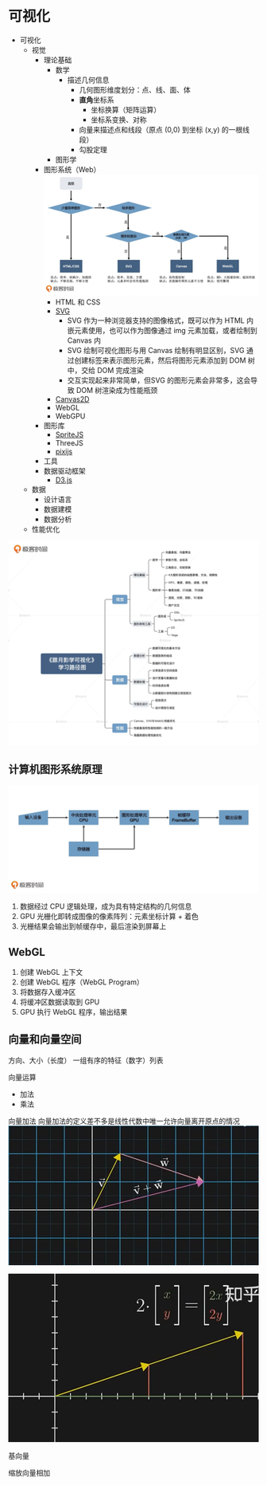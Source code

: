 # 可视化

- 可视化
  - 视觉
    - 理论基础
      - 数学
        - 描述几何信息
          - 几何图形维度划分：点、线、面、体
          - **直角**坐标系
            - 坐标换算（矩阵运算）
            - 坐标系变换、对称
          - 向量来描述点和线段（原点 (0,0) 到坐标 (x,y) 的一根线段）
          - 勾股定理
      - 图形学
    - 图形系统（Web）  ![图 1](./images/1669529212862.png)  
      - HTML 和 CSS
      - [SVG](https://developer.mozilla.org/zh-CN/docs/Web/SVG)
        - SVG 作为一种浏览器支持的图像格式，既可以作为 HTML 内嵌元素使用，也可以作为图像通过 img 元素加载，或者绘制到 Canvas 内
        - SVG 绘制可视化图形与用 Canvas 绘制有明显区别，SVG 通过创建标签来表示图形元素，然后将图形元素添加到 DOM 树中，交给 DOM 完成渲染
        - 交互实现起来非常简单，但SVG 的图形元素会非常多，这会导致 DOM 树渲染成为性能瓶颈
      - [Canvas2D](./Canvas.md)
      - WebGL
      - WebGPU
    - 图形库
      - [SpriteJS](https://spritejs.org/#/)
      - ThreeJS
      - [pixijs](https://pixijs.com/)
    - 工具
    - 数据驱动框架
      - [D3.js](https://d3js.org/)
  - 数据
    - 设计语言
    - 数据建模
    - 数据分析
  - 性能优化


![图 6](./images/515c2ea4bbbcc07043a02ef40c3ed220f9db0fe231ef53604aaea2776f68363e.png)  

## 计算机图形系统原理

![图 2](./images/1669823790669.png)  

1. 数据经过 CPU 逻辑处理，成为具有特定结构的几何信息
2. GPU 光栅化即转成图像的像素阵列：元素坐标计算 + 着色
3. 光栅结果会输出到帧缓存中，最后渲染到屏幕上

## WebGL

1. 创建 WebGL 上下文
2. 创建 WebGL 程序（WebGL Program）
3. 将数据存入缓冲区
4. 将缓冲区数据读取到 GPU
5. GPU 执行 WebGL 程序，输出结果

## 向量和向量空间

方向、大小（长度）
一组有序的特征（数字）列表

向量运算
- 加法
- 乘法

向量加法
向量加法的定义差不多是线性代数中唯一允许向量离开原点的情况
![图 7](./images/1641132473519.png)  
 
![图 8](./images/1641132997345.png)  

基向量

缩放向量相加